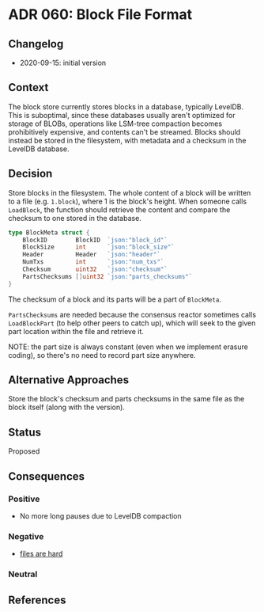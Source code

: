 # ADR 060: Block File Format

## Changelog

- 2020-09-15: initial version

## Context

The block store currently stores blocks in a database, typically LevelDB. This
is suboptimal, since these databases usually aren't optimized for storage of
BLOBs, operations like LSM-tree compaction becomes prohibitively expensive, and
contents can't be streamed. Blocks should instead be stored in the filesystem,
with metadata and a checksum in the LevelDB database.

## Decision

Store blocks in the filesystem. The whole content of a block will be written to
a file (e.g. `1.block`), where 1 is the block's height. When someone calls
`LoadBlock`, the function should retrieve the content and compare the checksum
to one stored in the database.

```go
type BlockMeta struct {
	BlockID        BlockID  `json:"block_id"`
	BlockSize      int      `json:"block_size"`
	Header         Header   `json:"header"`
	NumTxs         int      `json:"num_txs"`
	Checksum       uint32   `json:"checksum"`
	PartsChecksums []uint32 `json:"parts_checksums"`
}
```

The checksum of a block and its parts will be a part of `BlockMeta`.

`PartsChecksums` are needed because the consensus reactor sometimes calls
`LoadBlockPart` (to help other peers to catch up), which will seek to the given
part location within the file and retrieve it.

NOTE: the part size is always constant (even when we implement erasure coding),
so there's no need to record part size anywhere.

## Alternative Approaches

Store the block's checksum and parts checksums in the same file as the block
itself (along with the version).

## Status

Proposed

## Consequences

### Positive

* No more long pauses due to LevelDB compaction

### Negative

* [files are hard](https://danluu.com/file-consistency/)

### Neutral

## References
